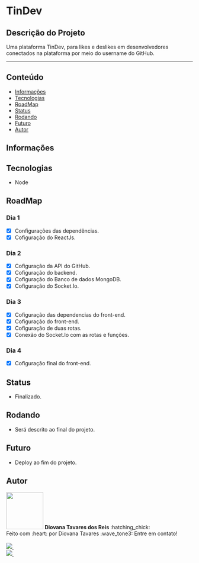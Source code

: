 # TinDev

## Descrição do Projeto
Uma plataforma TinDev, para likes e deslikes em desenvolvedores conectados na plataforma por meio do username do GitHub.
<hr></hr>

## Conteúdo
* [Informações](#Informações)
* [Tecnologias](#Tecnologias)
* [RoadMap](#RoadMap)
* [Status](#Status)
* [Rodando](#Rodando)
* [Futuro](#Futuro)
* [Autor](#Autor)

## Informações


## Tecnologias
* Node 


## RoadMap
### Dia 1
- [X] Configurações das dependências.
- [X] Cofiguração do ReactJs.

### Dia 2
- [X] Cofiguração da API do GitHub.
- [X] Cofiguração do backend.
- [X] Cofiguração do Banco de dados MongoDB.
- [X] Cofiguração do Socket.Io.

### Dia 3
- [X] Cofiguração das dependencias do front-end.
- [X] Cofiguração do front-end.
- [X] Cofiguração de duas rotas.
- [X] Conexão do Socket.Io com as rotas e funções.

### Dia 4 
- [X] Cofiguração final do front-end.


## Status
- Finalizado.


## Rodando
- Será descrito ao final do projeto.


## Futuro
- Deploy ao fim do projeto.


## Autor

<img src="https://avatars.githubusercontent.com/u/78224429?s=400&u=2dd2a42c63a60f2a1f519a16828ef8f0aa755467&v=4" width="100px;" alt=""/>
<b>Diovana Tavares dos Reis</b> :hatching_chick: <br>
Feito com :heart: por Diovana Tavares :wave_tone3: Entre em contato! <br><br>
<a href="https://www.instagram.com/diovana_tavares/"> 
    <img src="https://img.shields.io/badge/Instagram-E4405F?style=for-the-badge&logo=instagram&logoColor=white" />
</a>&nbsp;&nbsp; <br>
<a href="mailto:diovanatavaresr@gmail.com">
    <img src="https://img.shields.io/badge/Gmail-D14836?style=for-the-badge&logo=gmail&logoColor=white" />
</a>&nbsp;&nbsp; <br>
